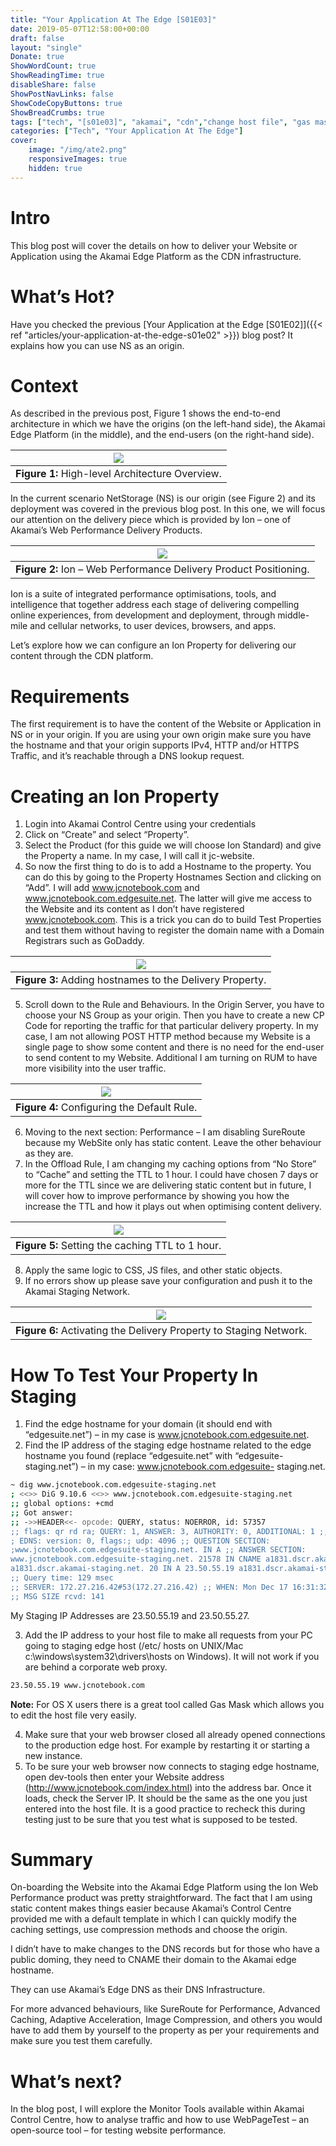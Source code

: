 ```yaml
---
title: "Your Application At The Edge [S01E03]"
date: 2019-05-07T12:58:00+00:00
draft: false
layout: "single"
Donate: true
ShowWordCount: true
ShowReadingTime: true
disableShare: false
ShowPostNavLinks: false
ShowCodeCopyButtons: true
ShowBreadCrumbs: true
tags: ["tech", "[s01e03]", "akamai", "cdn","change host file", "gas mask", "ion", "onboarding", "testing in staging", "web performance", "your application at the edge"]
categories: ["Tech", "Your Application At The Edge"]
cover:
    image: "/img/ate2.png"
    responsiveImages: true
    hidden: true
---
```


# Intro

This blog post will cover the details on how to deliver your Website or Application using the Akamai Edge Platform as the CDN infrastructure.

# What’s Hot?

Have you checked the previous [Your Application at the Edge [S01E02]]({{< ref "articles/your-application-at-the-edge-s01e02" >}}) blog post? It explains how you can use NS as an origin.

# Context

As described in the previous post, Figure 1 shows the end-to-end architecture in which we have the origins (on the left-hand side), the Akamai Edge Platform (in the middle), and the end-users (on the right-hand side).

| ![](/img/arch1.jpg) |
| :--: |
| **Figure 1:**  High-level Architecture Overview. |

In the current scenario NetStorage (NS) is our origin (see Figure 2) and its deployment was covered in the previous blog post. In this one, we will focus our attention on the delivery piece which is provided by Ion – one of Akamai’s Web Performance Delivery Products.

| ![](/img/arch3.png) |
| :--: |
| **Figure 2:**  Ion – Web Performance Delivery Product Positioning. |

Ion is a suite of integrated performance optimisations, tools, and intelligence that together address each stage of delivering compelling online experiences, from development and deployment, through middle-mile and cellular networks, to user devices, browsers, and apps.

Let’s explore how we can configure an Ion Property for delivering our content through the CDN platform.

# Requirements

The first requirement is to have the content of the Website or Application in NS or in your origin. If you are using your own origin make sure you have the hostname and that your origin supports IPv4, HTTP and/or HTTPS Traffic, and it’s reachable through a DNS lookup request.

# Creating an Ion Property

1. Login into Akamai Control Centre using your credentials
2. Click on “Create” and select “Property”.
3. Select the Product (for this guide we will choose Ion Standard) and give the Property a name. In my case, I will call it jc-website.
4. So now the first thing to do is to add a Hostname to the property. You can do this by going to the Property Hostnames Section and clicking on “Add”. I will add www.jcnotebook.com and www.jcnotebook.com.edgesuite.net. The latter will give me access to the Website and its content as I don’t have registered www.jcnotebook.com. This is a trick you can do to build Test Properties and test them without having to register the domain name with a Domain Registrars such as GoDaddy.

| ![](/img/pm1.png) |
| :--: |
| **Figure 3:**  Adding hostnames to the Delivery Property. |

5. Scroll down to the Rule and Behaviours. In the Origin Server, you have to choose your NS Group as your origin. Then you have to create a new CP Code for reporting the traffic for that particular delivery property. In my case, I am not allowing POST HTTP method because my Website is a single page to show some content and there is no need for the end-user to send content to my Website. Additional I am turning on RUM to have more visibility into the user traffic.

| ![](/img/pm2.png) |
| :--: |
| **Figure 4:**  Configuring the Default Rule. |

6. Moving to the next section: Performance – I am disabling SureRoute because my WebSite only has static content. Leave the other behaviour as they are.
7. In the Offload Rule, I am changing my caching options from “No Store” to “Cache” and setting the TTL to 1 hour. I could have chosen 7 days or more for the TTL since we are delivering static content but in future, I will cover how to improve performance by showing you how the increase the TTL and how it plays out when optimising content delivery.

| ![](/img/pm3.png) |
| :--: |
| **Figure 5:**  Setting the caching TTL to 1 hour. |

8. Apply the same logic to CSS, JS files, and other static objects.
9. If no errors show up please save your configuration and push it to the Akamai Staging Network.

| ![](/img/pm4.png) |
| :--: |
| **Figure 6:**  Activating the Delivery Property to Staging Network. |

# How To Test Your Property In Staging

1. Find the edge hostname for your domain (it should end with “edgesuite.net”) – in my case is www.jcnotebook.com.edgesuite.net.
2. Find the IP address of the staging edge hostname related to the edge hostname you found (replace “edgesuite.net” with “edgesuite-staging.net”) – in my case: www.jcnotebook.com.edgesuite- staging.net.

 ```bash
 ~ dig www.jcnotebook.com.edgesuite-staging.net
; <<>> DiG 9.10.6 <<>> www.jcnotebook.com.edgesuite-staging.net
;; global options: +cmd
;; Got answer:
;; ->>HEADER<<- opcode: QUERY, status: NOERROR, id: 57357
;; flags: qr rd ra; QUERY: 1, ANSWER: 3, AUTHORITY: 0, ADDITIONAL: 1 ;; OPT PSEUDOSECTION:
; EDNS: version: 0, flags:; udp: 4096 ;; QUESTION SECTION:
;www.jcnotebook.com.edgesuite-staging.net. IN A ;; ANSWER SECTION:
www.jcnotebook.com.edgesuite-staging.net. 21578 IN CNAME a1831.dscr.akamai- staging.net.
a1831.dscr.akamai-staging.net. 20 IN A 23.50.55.19 a1831.dscr.akamai-staging.net. 20 IN A 23.50.55.27
;; Query time: 129 msec
;; SERVER: 172.27.216.42#53(172.27.216.42) ;; WHEN: Mon Dec 17 16:31:32 GMT 2018
;; MSG SIZE rcvd: 141
```

My Staging IP Addresses are 23.50.55.19 and 23.50.55.27.

3. Add the IP address to your host file to make all requests from your PC going to staging edge host (/etc/ hosts on UNIX/Mac c:\windows\system32\drivers\hosts on Windows). It will not work if you are behind a corporate web proxy.

```bash
23.50.55.19 www.jcnotebook.com
```

**Note:** For OS X users there is a great tool called Gas Mask which allows you to edit the host file very easily.

4. Make sure that your web browser closed all already opened connections to the production edge host. For example by restarting it or starting a new instance.
5. To be sure your web browser now connects to staging edge hostname, open dev-tools then enter your Website address (http://www.jcnotebook.com/index.html) into the address bar. Once it loads, check the Server IP. It should be the same as the one you just entered into the host file. It is a good practice to recheck this during testing just to be sure that you test what is supposed to be tested.

# Summary

On-boarding the Website into the Akamai Edge Platform using the Ion Web Performance product was pretty straightforward. The fact that I am using static content makes things easier because Akamai’s Control Centre provided me with a default template in which I can quickly modify the caching settings, use compression methods and choose the origin.

I didn’t have to make changes to the DNS records but for those who have a public doming, they need to CNAME their domain to the Akamai edge hostname.

They can use Akamai’s Edge DNS as their DNS Infrastructure.

For more advanced behaviours, like SureRoute for Performance, Advanced Caching, Adaptive Acceleration, Image Compression, and others you would have to add them by yourself to the property as per your requirements and make sure you test them carefully.

# What’s next?

In the blog post, I will explore the Monitor Tools available within Akamai Control Centre, how to analyse traffic and how to use WebPageTest – an open-source tool – for testing website performance.

